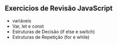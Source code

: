 ## Exercicios de Revisão JavaScript

* variáveis
* Var, let e const
* Estruturas de Decisão (if else e switch)
* Estruturas de Repetição (for e while)